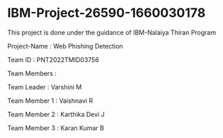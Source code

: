 # IBM-Project-26590-1660030178


This project is done under the guidance of IBM-Nalaiya Thiran Program

Project-Name : Web Phishing Detection

Team ID : PNT2022TMID03756

Team Members :

Team Leader : Varshini M

Team Member 1 : Vaishnavi R

Team Member 2 : Karthika Devi J

Team Member 3 : Karan Kumar B
